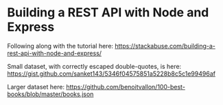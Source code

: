 # Building a REST API with Node and Express

Following along with the tutorial here:
https://stackabuse.com/building-a-rest-api-with-node-and-express/

Small dataset, with correctly escaped double-quotes, is here:
https://gist.github.com/sanket143/5346f04575851a5228b8c5c1e99496af

Larger dataset here:
https://github.com/benoitvallon/100-best-books/blob/master/books.json
